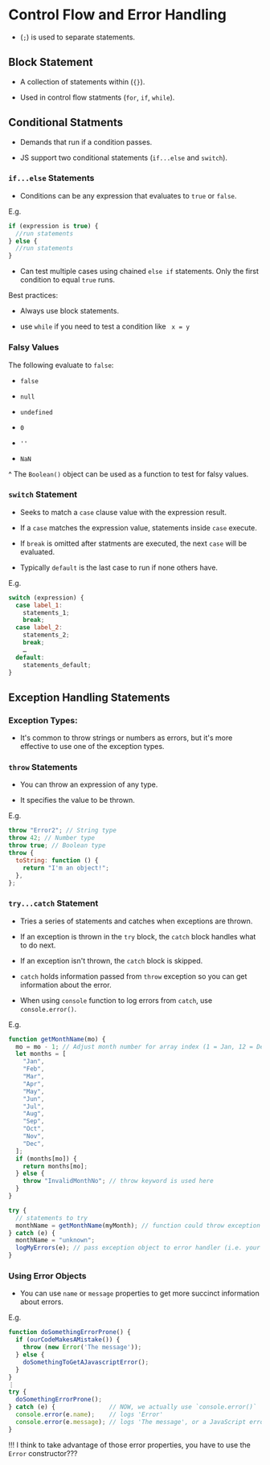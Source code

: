 # Control Flow and Error Handling

- (`;`) is used to separate statements.

## Block Statement

- A collection of statements within (`{}`).

- Used in control flow statments (`for`, `if`, `while`).

## Conditional Statments

- Demands that run if a condition passes.

- JS support two conditional statements (`if...else` and `switch`).

### `if...else` Statements

- Conditions can be any expression that evaluates to `true` or `false`.

E.g.

```js
if (expression is true) {
  //run statements
} else {
  //run statements
}
```

- Can test multiple cases using chained `else if` statements. Only the first condition to equal `true` runs.

Best practices:

- Always use block statements.

- use `while` if you need to test a condition like ` x = y`

### Falsy Values

The following evaluate to `false`:

- `false`

- `null`

- `undefined`

- `0`

- `''`

- `NaN`

^ The `Boolean()` object can be used as a function to test for falsy values.

### `switch` Statement

- Seeks to match a `case` clause value with the expression result.

- If a `case` matches the expression value, statements inside `case` execute.

- If `break` is omitted after statments are executed, the next `case` will be evaluated.

- Typically `default` is the last case to run if none others have.

E.g.

```js
switch (expression) {
  case label_1:
    statements_1;
    break;
  case label_2:
    statements_2;
    break;
    …
  default:
    statements_default;
}
```

## Exception Handling Statements

### Exception Types:

- It's common to throw strings or numbers as errors, but it's more effective to use one of the exception types.

### `throw` Statements

- You can throw an expression of any type.

- It specifies the value to be thrown.

E.g.

```js
throw "Error2"; // String type
throw 42; // Number type
throw true; // Boolean type
throw {
  toString: function () {
    return "I'm an object!";
  },
};
```

### `try...catch` Statement

- Tries a series of statements and catches when exceptions are thrown.

- If an exception is thrown in the `try` block, the `catch` block handles what to do next.

- If an exception isn't thrown, the `catch` block is skipped.

- `catch` holds information passed from `throw` exception so you can get information about the error.

- When using `console` function to log errors from `catch`, use `console.error()`.

E.g.

```js
function getMonthName(mo) {
  mo = mo - 1; // Adjust month number for array index (1 = Jan, 12 = Dec)
  let months = [
    "Jan",
    "Feb",
    "Mar",
    "Apr",
    "May",
    "Jun",
    "Jul",
    "Aug",
    "Sep",
    "Oct",
    "Nov",
    "Dec",
  ];
  if (months[mo]) {
    return months[mo];
  } else {
    throw "InvalidMonthNo"; // throw keyword is used here
  }
}

try {
  // statements to try
  monthName = getMonthName(myMonth); // function could throw exception
} catch (e) {
  monthName = "unknown";
  logMyErrors(e); // pass exception object to error handler (i.e. your own function)
}
```

### Using Error Objects

- You can use `name` or `message` properties to get more succinct information about errors.

E.g.

```js
function doSomethingErrorProne() {
  if (ourCodeMakesAMistake()) {
    throw (new Error('The message'));
  } else {
    doSomethingToGetAJavascriptError();
  }
}
⋮
try {
  doSomethingErrorProne();
} catch (e) {               // NOW, we actually use `console.error()`
  console.error(e.name);    // logs 'Error'
  console.error(e.message); // logs 'The message', or a JavaScript error message
}
```

!!! I think to take advantage of those error properties, you have to use the `Error` constructor???
